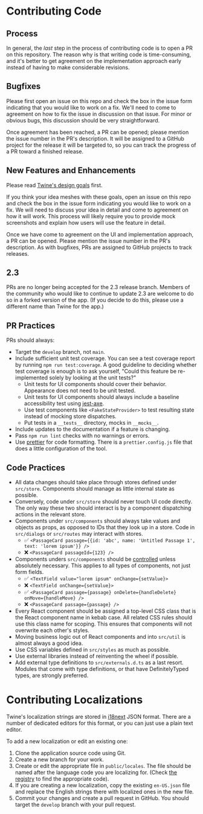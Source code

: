 # Contributing Code

## Process

In general, the _last_ step in the process of contributing code is to open a PR
on this repository. The reason why is that writing code is time-consuming, and
it's better to get agreement on the implementation approach early instead of
having to make considerable revisions.

## Bugfixes

Please first open an issue on this repo and check the box in the issue form
indicating that you would like to work on a fix. We'll need to come to agreement
on how to fix the issue in discussion on that issue. For minor or obvious bugs,
this discussion should be very straightforward.

Once agreement has been reached, a PR can be opened; please mention the issue
number in the PR's description. It will be assigned to a GitHub project for the
release it will be targeted to, so you can track the progress of a PR toward a
finished release.

## New Features and Enhancements

Please read [Twine's design goals] first.

If you think your idea meshes with these goals, open an issue on this repo and
check the box in the issue form indicating you would like to work on a fix. We
will need to discuss your idea in detail and come to agreement on how it will
work. This process will likely require you to provide mock screenshots and
explain how users will use the feature in detail.

Once we have come to agreement on the UI and implementation approach, a PR can
be opened. Please mention the issue number in the PR's description. As with
bugfixes, PRs are assigned to GitHub projects to track releases.

## 2.3

PRs are no longer being accepted for the 2.3 release branch. Members of the
community who would like to continue to update 2.3 are welcome to do so in a
forked version of the app. (If you decide to do this, please use a different
name than Twine for the app.)

## PR Practices

PRs should always:

- Target the `develop` branch, not `main`.
- Include sufficient unit test coverage. You can see a test coverage report by
  running `npm run test:coverage`. A good guideline to deciding whether test
  coverage is enough is to ask yourself, "Could this feature be re-implemented
  solely by looking at the unit tests?"
  - Unit tests for UI components should cover their behavior. Appearance does
    not need to be unit tested.
  - Unit tests for UI components should always include a baseline accessibility
    test using [jest-axe].
  - Use test components like `<FakeStateProvider>` to test resulting state
    instead of mocking store dispatches.
  - Put tests in a `__tests__` directory, mocks in `__mocks__`.
- Include updates to the documentation if a feature is changing.
- Pass `npm run lint` checks with no warnings or errors.
- Use [prettier] for code formatting. There is a `prettier.config.js` file that
  does a little configuration of the tool.

## Code Practices

- All data changes should take place through stores defined under `src/store`.
  Components should manage as little internal state as possible.
- Conversely, code under `src/store` should never touch UI code directly. The
  only way these two should interact is by a component dispatching actions in
  the relevant store.
- Components under `src/components` should always take values and objects as
  props, as opposed to IDs that they look up in a store. Code in `src/dialogs`
  or `src/routes` may interact with stores.
  - ✅ `<PassageCard passage={{id: 'abc', name: 'Untitled Passage 1', text: 'lorem ipsum'}} />`
  - ❌ `<PassageCard passageId={123} />`
- Components unders `src/components` should be [controlled] unless absolutely
  necessary. This applies to all types of components, not just form fields.
   - ✅ `<TextField value="lorem ipsum" onChange={setValue}>`
   - ❌ `<TextField onChange={setValue}>`
   - ✅ `<PassageCard passage={passage} onDelete={handleDelete} onMove={handleMove} />`
   - ❌ `<PassageCard passage={passage} />`
- Every React component should be assigned a top-level CSS class that is the
  React component name in kebab case. All related CSS rules should use this
  class name for scoping. This ensures that components will not overwrite each
  other's styles.
- Moving business logic out of React components and into `src/util` is almost
  always a good idea.
- Use CSS variables defined in `src/styles` as much as possible.
- Use external libraries instead of reinventing the wheel if possible.
- Add external type definitions to `src/externals.d.ts` as a last resort.
  Modules that come with type definitions, or that have DefinitelyTyped types,
  are strongly preferred.

# Contributing Localizations

Twine's localization strings are stored in [i18next] JSON format. There are a
number of dedicated editors for this format, or you can just use a plain text
editor.

To add a new localization or edit an existing one:

1. Clone the application source code using Git.
2. Create a new branch for your work.
3. Create or edit the appropriate file in `public/locales`. The file should be
   named after the language code you are localizing for. (Check [the
   registry](lang-code-registry) to find the appropriate code).
4. If you are creating a new localization, copy the existing `en-US.json` file
   and replace the English strings there with localized ones in the new file.
5. Commit your changes and create a pull request in GitHub. You should target
   the `develop` branch with your pull request.

[jest-axe]: https://www.npmjs.com/package/jest-axe
[i18next]: https://www.i18next.com/
[lang-code-registry]: https://www.iana.org/assignments/language-subtag-registry/language-subtag-registry
[prettier]: https://prettier.io
[controlled]: https://reactjs.org/docs/forms.html#controlled-components
[Twine's design goals]: DESIGN_GOALS.md